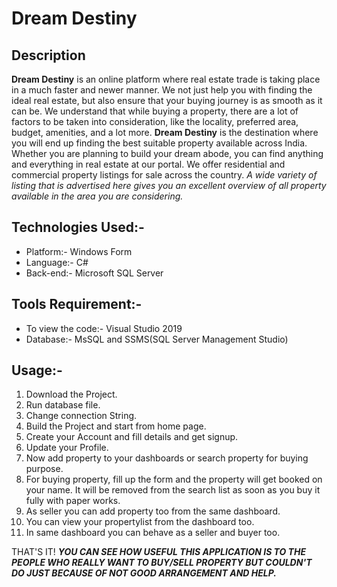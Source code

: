# Dream Destiny

## Description
**Dream Destiny** is an online platform where real estate trade is taking place in a much faster and newer manner. We not just help you with finding the ideal real estate, but also ensure that your buying journey is as smooth as it can be. We understand that while buying a property, there are a lot of factors to be taken into consideration, like the locality, preferred area, budget, amenities, and a lot more. 
**Dream Destiny** is the destination where you will end up finding the best suitable property available across India. Whether you are planning to build your dream abode, you can find anything and everything in real estate at our portal. We offer residential and commercial property listings for sale across the country.  _A wide variety of listing that is advertised here gives you an excellent overview of all property available in the area you are considering._

## Technologies Used:-
 * Platform:- Windows Form
 * Language:- C#
 * Back-end:- Microsoft SQL Server

## Tools Requirement:-
 * To view the code:- Visual Studio 2019
 * Database:- MsSQL and SSMS(SQL Server Management Studio)

## Usage:-
1. Download the Project.
2. Run database file.
3. Change connection String.
4. Build the Project and start from home page.
5. Create your Account and fill details and get signup.
6. Update your Profile.
7. Now add property to your dashboards or search property for buying purpose.
8. For buying property, fill up the form and the property will get booked on your name. It will be removed from the search list as soon as you buy it fully with paper works.
9. As seller you can add property too from the same dashboard.
10. You can view your propertylist from the dashboard too.
11. In same dashboard you can behave as a seller and buyer too.

THAT'S IT!
**_YOU CAN SEE HOW USEFUL THIS APPLICATION IS TO THE PEOPLE WHO REALLY WANT TO BUY/SELL PROPERTY BUT COULDN'T DO JUST BECAUSE OF NOT GOOD ARRANGEMENT AND HELP._**
